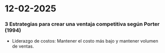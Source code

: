 # 12-02-2025

### 3 Estrategias para crear una ventaja competitiva según Porter (1994)
- Liderazgo de costos: Mantener el costo más bajo y mantener volumen de ventas. 